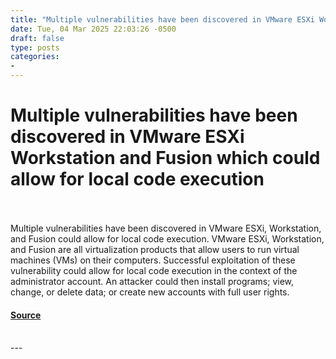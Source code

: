 ```yaml
---
title: "Multiple vulnerabilities have been discovered in VMware ESXi Workstation and Fusion which could allow for local code execution"
date: Tue, 04 Mar 2025 22:03:26 -0500
draft: false
type: posts
categories: 
- 
---
```

# Multiple vulnerabilities have been discovered in VMware ESXi Workstation and Fusion which could allow for local code execution

<br/>

<br/>
Multiple vulnerabilities have been discovered in VMware ESXi, Workstation, and Fusion could allow for local code execution. VMware ESXi, Workstation, and Fusion are all virtualization products that allow users to run virtual machines (VMs) on their computers. Successful exploitation of these vulnerability could allow for local code execution in the context of the administrator account. An attacker could then install programs; view, change, or delete data; or create new accounts with full user rights.

#### [Source](https://www.cisecurity.org/advisory/multiple-vulnerabilities-have-been-discovered-in-vmware-esxi-workstation-and-fusion-which-could-allow-for-local-code-execution_2025-019)

<br/>
---

